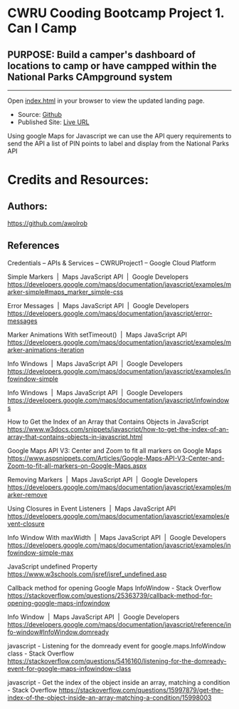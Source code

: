 # CWRU Cooding Bootcamp Project 1. Can I Camp

## PURPOSE: Build a camper's dashboard of locations to camp or have campped within the National Parks CAmpground system

** **
Open [index.html](./index.html) in your browser to view the updated landing page.
   - Source: [Github](https://github.com/awolrob/Project1)
   - Published Site: [Live URL](https://awolrob.github.io/Project1/)

Using google Maps for Javascript we can use the API query requirements to send the API a list of PIN points to label and display from the National Parks API

# Credits and Resources:

## Authors:

https://github.com/awolrob

## References

Credentials – APIs & Services – CWRUProject1 – Google Cloud Platform

Simple Markers  |  Maps JavaScript API  |  Google Developers
https://developers.google.com/maps/documentation/javascript/examples/marker-simple#maps_marker_simple-css

Error Messages  |  Maps JavaScript API  |  Google Developers
https://developers.google.com/maps/documentation/javascript/error-messages

Marker Animations With setTimeout()  |  Maps JavaScript API
https://developers.google.com/maps/documentation/javascript/examples/marker-animations-iteration

Info Windows  |  Maps JavaScript API  |  Google Developers
https://developers.google.com/maps/documentation/javascript/examples/infowindow-simple

Info Windows  |  Maps JavaScript API  |  Google Developers
https://developers.google.com/maps/documentation/javascript/infowindows

How to Get the Index of an Array that Contains Objects in JavaScript
https://www.w3docs.com/snippets/javascript/how-to-get-the-index-of-an-array-that-contains-objects-in-javascript.html

Google Maps API V3: Center and Zoom to fit all markers on Google Maps
https://www.aspsnippets.com/Articles/Google-Maps-API-V3-Center-and-Zoom-to-fit-all-markers-on-Google-Maps.aspx

Removing Markers  |  Maps JavaScript API  |  Google Developers
https://developers.google.com/maps/documentation/javascript/examples/marker-remove

Using Closures in Event Listeners  |  Maps JavaScript API
https://developers.google.com/maps/documentation/javascript/examples/event-closure

Info Window With maxWidth  |  Maps JavaScript API  |  Google Developers
https://developers.google.com/maps/documentation/javascript/examples/infowindow-simple-max

JavaScript undefined Property
https://www.w3schools.com/jsref/jsref_undefined.asp

Callback method for opening Google Maps InfoWindow - Stack Overflow
https://stackoverflow.com/questions/25363739/callback-method-for-opening-google-maps-infowindow

Info Window  |  Maps JavaScript API  |  Google Developers
https://developers.google.com/maps/documentation/javascript/reference/info-window#InfoWindow.domready

javascript - Listening for the domready event for google.maps.InfoWindow class - Stack Overflow
https://stackoverflow.com/questions/5416160/listening-for-the-domready-event-for-google-maps-infowindow-class

javascript - Get the index of the object inside an array, matching a condition - Stack Overflow
https://stackoverflow.com/questions/15997879/get-the-index-of-the-object-inside-an-array-matching-a-condition/15998003
